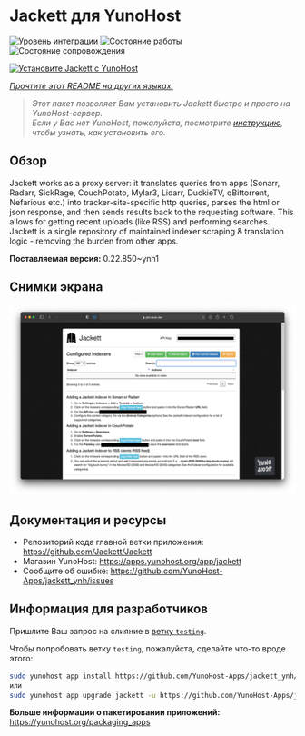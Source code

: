 <!--
Важно: этот README был автоматически сгенерирован <https://github.com/YunoHost/apps/tree/master/tools/readme_generator>
Он НЕ ДОЛЖЕН редактироваться вручную.
-->

# Jackett для YunoHost

[![Уровень интеграции](https://dash.yunohost.org/integration/jackett.svg)](https://ci-apps.yunohost.org/ci/apps/jackett/) ![Состояние работы](https://ci-apps.yunohost.org/ci/badges/jackett.status.svg) ![Состояние сопровождения](https://ci-apps.yunohost.org/ci/badges/jackett.maintain.svg)

[![Установите Jackett с YunoHost](https://install-app.yunohost.org/install-with-yunohost.svg)](https://install-app.yunohost.org/?app=jackett)

*[Прочтите этот README на других языках.](./ALL_README.md)*

> *Этот пакет позволяет Вам установить Jackett быстро и просто на YunoHost-сервер.*  
> *Если у Вас нет YunoHost, пожалуйста, посмотрите [инструкцию](https://yunohost.org/install), чтобы узнать, как установить его.*

## Обзор

Jackett works as a proxy server: it translates queries from apps (Sonarr, Radarr, SickRage, CouchPotato, Mylar3, Lidarr, DuckieTV, qBittorrent, Nefarious etc.) into tracker-site-specific http queries, parses the html or json response, and then sends results back to the requesting software. This allows for getting recent uploads (like RSS) and performing searches. Jackett is a single repository of maintained indexer scraping & translation logic - removing the burden from other apps.


**Поставляемая версия:** 0.22.850~ynh1

## Снимки экрана

![Снимок экрана Jackett](./doc/screenshots/demo.png)

## Документация и ресурсы

- Репозиторий кода главной ветки приложения: <https://github.com/Jackett/Jackett>
- Магазин YunoHost: <https://apps.yunohost.org/app/jackett>
- Сообщите об ошибке: <https://github.com/YunoHost-Apps/jackett_ynh/issues>

## Информация для разработчиков

Пришлите Ваш запрос на слияние в [ветку `testing`](https://github.com/YunoHost-Apps/jackett_ynh/tree/testing).

Чтобы попробовать ветку `testing`, пожалуйста, сделайте что-то вроде этого:

```bash
sudo yunohost app install https://github.com/YunoHost-Apps/jackett_ynh/tree/testing --debug
или
sudo yunohost app upgrade jackett -u https://github.com/YunoHost-Apps/jackett_ynh/tree/testing --debug
```

**Больше информации о пакетировании приложений:** <https://yunohost.org/packaging_apps>
